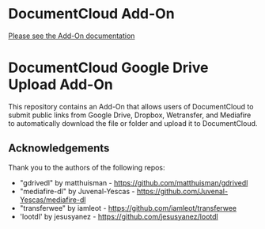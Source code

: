 
# DocumentCloud Add-On

[Please see the Add-On documentation](https://github.com/MuckRock/documentcloud-hello-world-addon/wiki/)

# DocumentCloud Google Drive Upload Add-On

This repository contains an Add-On that allows users of DocumentCloud to submit public links from Google Drive, Dropbox, Wetransfer, and Mediafire to automatically download the file or folder and upload it to DocumentCloud. 

 ## Acknowledgements 
 
Thank you to the authors of the following repos:
- "gdrivedl" by matthuisman - https://github.com/matthuisman/gdrivedl
- "mediafire-dl" by Juvenal-Yescas - https://github.com/Juvenal-Yescas/mediafire-dl
- "transferwee" by iamleot - https://github.com/iamleot/transferwee
- 'lootdl' by jesusyanez - https://github.com/jesusyanez/lootdl
